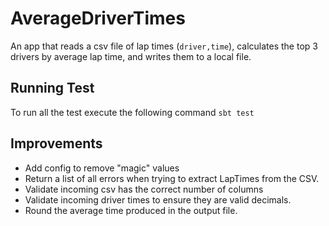 # AverageDriverTimes 

An app that reads a csv file of lap times (`driver,time`), calculates the top 3 drivers by average lap time,
and writes them to a local file.

## Running Test
To run all the test execute the following command `sbt test`

## Improvements
- Add config to remove "magic" values
- Return a list of all errors when trying to extract LapTimes from the CSV.
- Validate incoming csv has the correct number of columns
- Validate incoming driver times to ensure they are valid decimals.
- Round the average time produced in the output file.
